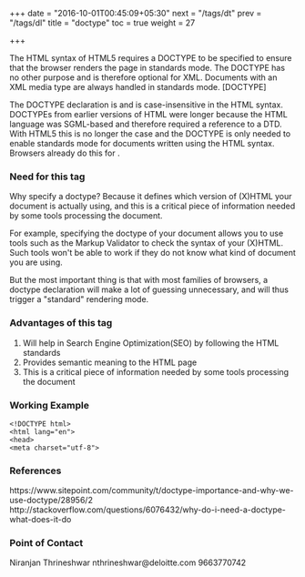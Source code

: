 +++
date = "2016-10-01T00:45:09+05:30"
next = "/tags/dt"
prev = "/tags/dl"
title = "doctype"
toc = true
weight = 27

+++

The HTML syntax of HTML5 requires a DOCTYPE to be specified to ensure that the browser renders the page in standards mode. The DOCTYPE has no other purpose and is therefore optional for XML. Documents with an XML media type are always handled in standards mode. [DOCTYPE]

The DOCTYPE declaration is <!DOCTYPE html> and is case-insensitive in the HTML syntax. DOCTYPEs from earlier versions of HTML were longer because the HTML language was SGML-based and therefore required a reference to a DTD. With HTML5 this is no longer the case and the DOCTYPE is only needed to enable standards mode for documents written using the HTML syntax. Browsers already do this for <!DOCTYPE html>.

<h3>Need for this tag</h3>
Why specify a doctype? Because it defines which version of (X)HTML your document is actually using, and this is a critical piece of information needed by some tools processing the document.

For example, specifying the doctype of your document allows you to use tools such as the Markup Validator to check the syntax of your (X)HTML. Such tools won't be able to work if they do not know what kind of document you are using.

But the most important thing is that with most families of browsers, a doctype declaration will make a lot of guessing unnecessary, and will thus trigger a "standard" rendering mode.

<h3>Advantages of this tag</h3>
<ol>
  <li>Will help in Search Engine Optimization(SEO) by following the HTML standards</li>
  <li>Provides semantic meaning to the HTML page</li>
  <li>This is a critical piece of information needed by some tools processing the document</li>
</ol>

<h3>Working Example</h3>

    <!DOCTYPE html>
    <html lang="en">
    <head>
    <meta charset="utf-8">

<h3>References</h3>
https://www.sitepoint.com/community/t/doctype-importance-and-why-we-use-doctype/28956/2
<br>
http://stackoverflow.com/questions/6076432/why-do-i-need-a-doctype-what-does-it-do

<h3>Point of Contact</h3>
Niranjan Thrineshwar
nthrineshwar@deloitte.com
9663770742
